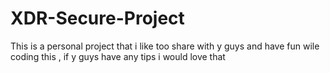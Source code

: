 # XDR-Secure-Project
This is a personal project that i like too share with y guys and have fun wile coding this , if y guys have any tips i would love that 
